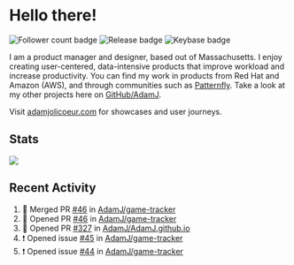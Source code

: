 # Hello there!

![Follower count badge](https://img.shields.io/github/followers/adamj?style=for-the-badge&logo=GitHub&logoColor=%23fff&link=https%3A%2F%2Fwww.github.com%2Fadamj)
![Release badge](https://img.shields.io/github/v/release/adamj/adamj?style=for-the-badge&logo=GitHub&logoColor=%23fff)
![Keybase badge](https://img.shields.io/keybase/pgp/mindreeper2420?style=for-the-badge&logo=keybase&logoColor=%23fff)

I am a product manager and designer, based out of Massachusetts. I enjoy creating user-centered, data-intensive products that improve workload and increase productivity. You can find my work in products from Red Hat and Amazon (AWS), and through communities such as [Patternfly](https://www.patternfly.org). Take a look at my other projects here on [GitHub/AdamJ](https://www.github.com/adamj).

Visit [adamjolicoeur.com](https://www.adamjolicoeur.com) for showcases and user journeys.

<!--
> Recent Activity automated using [GitHub Activity Readme Workflow](https://github.com/marketplace/actions/github-activity-readme)
> Icons from [Simple Icons](https://simpleicons.org)
> Badges from [Shields.io](https://shields.io)
> Readme Stats from [Readme Stats Workflow](https://github.com/anuraghazra/github-readme-stats)
-->

## Stats

<!-- Advanced stats -->
<picture>
  <source
    srcset="https://github-readme-stats.vercel.app/api?username=adamj&rank_icon=github&show_icons=true&theme=dark"
    media="(prefers-color-scheme: dark)"
  />
  <source
    srcset="https://github-readme-stats.vercel.app/api?username=adamj&rank_icon=github&show_icons=true"
    media="(prefers-color-scheme: light), (prefers-color-scheme: no-preference)"
  />
  <img src="https://github-readme-stats.vercel.app/api?username=adamj&rank_icon=github&show_icons=true" />
</picture>

## Recent Activity
<!-- Updates Every Monday at 6PM UTC (1PM EST) -->

<!--START_SECTION:activity-->
1. 🎉 Merged PR [#46](https://github.com/AdamJ/game-tracker/pull/46) in [AdamJ/game-tracker](https://github.com/AdamJ/game-tracker)
2. 💪 Opened PR [#46](https://github.com/AdamJ/game-tracker/pull/46) in [AdamJ/game-tracker](https://github.com/AdamJ/game-tracker)
3. 💪 Opened PR [#327](https://github.com/AdamJ/AdamJ.github.io/pull/327) in [AdamJ/AdamJ.github.io](https://github.com/AdamJ/AdamJ.github.io)
4. ❗ Opened issue [#45](https://github.com/AdamJ/game-tracker/issues/45) in [AdamJ/game-tracker](https://github.com/AdamJ/game-tracker)
5. ❗ Opened issue [#44](https://github.com/AdamJ/game-tracker/issues/44) in [AdamJ/game-tracker](https://github.com/AdamJ/game-tracker)
<!--END_SECTION:activity-->
